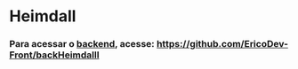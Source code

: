 # Heimdall

### Para acessar o [backend](https://github.com/EricoDev-Front/backHeimdalll), acesse: https://github.com/EricoDev-Front/backHeimdalll
